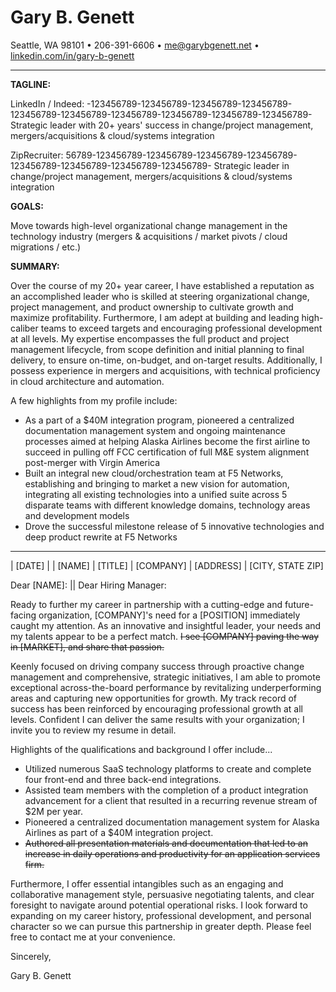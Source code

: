 <!--
% Gary B. Genett
% Pathfinder & Technologist :: Cover Letter
% v9.2 (2021-04-27)
-->

<!-- ############################################################### -->

<!--
[docx]
  * document
    * show special characters
    * design -> paragraph spacing -> no paragraph space
    * remove "tagline" section
  * margins
    * top: 1.2
    * bottom: 0.8
    * left: 0.8
    * right: 0.8
  * ctrl-a
    * franklin gothic book, 10.5
    * add space before/after paragraph, remove space before/after paragraph
    * justify
    * black
  * main title
    * name: constantia, 18
    * create table with contact information
    * left and right justify
    * line break after phone number
    * resize to make room for contact information
    * no outline
    * horizontal line
        * add space before paragraph
        * add space after paragraph
        * 1.5, use solid color, black
  * date and address
    * left justify
  * document
    * line breaks
        * one before date
        * one between paragraphs
        * three before name
        * none after name
    * paragraphs
        * line spacing, multiple 1.25
    * bullets
        * add space before paragraph, 6
        * convert to real bullets, indent by one
    * remove trailing empty lines
    * hide special characters
-->

<!-- ############################################################### -->

# Gary B. Genett

Seattle, WA 98101 &#8226; 206-391-6606 &#8226; <me@garybgenett.net> &#8226; [linkedin.com/in/gary-b-genett](https://www.linkedin.com/in/gary-b-genett)

------------------------------------------------------------------------

**TAGLINE:**

LinkedIn / Indeed: -123456789-123456789-123456789-123456789-123456789-123456789-123456789-123456789-123456789-123456789-
Strategic leader with 20+ years' success in change/project management, mergers/acquisitions & cloud/systems integration

ZipRecruiter: 56789-123456789-123456789-123456789-123456789-123456789-123456789-123456789-123456789-
Strategic leader in change/project management, mergers/acquisitions & cloud/systems integration

**GOALS:**

Move towards high-level organizational change management in the technology industry (mergers & acquisitions / market pivots / cloud migrations / etc.)

**SUMMARY:**

Over the course of my 20+ year career, I have established a reputation as an accomplished leader who is skilled at steering organizational change, project management, and product ownership to cultivate growth and maximize profitability.  Furthermore, I am adept at building and leading high-caliber teams to exceed targets and encouraging professional development at all levels.  My expertise encompasses the full product and project management lifecycle, from scope definition and initial planning to final delivery, to ensure on-time, on-budget, and on-target results.  Additionally, I possess experience in mergers and acquisitions, with technical proficiency in cloud architecture and automation.

A few highlights from my profile include:

  * As a part of a $40M integration program, pioneered a centralized documentation management system and ongoing maintenance processes aimed at helping Alaska Airlines become the first airline to succeed in pulling off FCC certification of full M&E system alignment post-merger with Virgin America
  * Built an integral new cloud/orchestration team at F5 Networks, establishing and bringing to market a new vision for automation, integrating all existing technologies into a unified suite across 5 disparate teams with different knowledge domains, technology areas and development models
  * Drove the successful milestone release of 5 innovative technologies and deep product rewrite at F5 Networks

------------------------------------------------------------------------

| [DATE]
|
| [NAME]
| [TITLE]
| [COMPANY]
| [ADDRESS]
| [CITY, STATE ZIP]

Dear [NAME]: || Dear Hiring Manager:

Ready to further my career in partnership with a cutting-edge and future-facing organization, [COMPANY]'s need for a [POSITION] immediately caught my attention.  As an innovative and insightful leader, your needs and my talents appear to be a perfect match.  ~~I see [COMPANY] paving the way in [MARKET], and share that passion.~~

Keenly focused on driving company success through proactive change management and comprehensive, strategic initiatives, I am able to promote exceptional across-the-board performance by revitalizing underperforming areas and capturing new opportunities for growth.  My track record of success has been reinforced by encouraging professional growth at all levels.  Confident I can deliver the same results with your organization; I invite you to review my resume in detail.

Highlights of the qualifications and background I offer include...

  * Utilized numerous SaaS technology platforms to create and complete four front-end and three back-end integrations.
  * Assisted team members with the completion of a product integration advancement for a client that resulted in a recurring revenue stream of $2M per year.
  * Pioneered a centralized documentation management system for Alaska Airlines as part of a $40M integration project.
  * ~~Authored all presentation materials and documentation that led to an increase in daily operations and productivity for an application services firm.~~

Furthermore, I offer essential intangibles such as an engaging and collaborative management style, persuasive negotiating talents, and clear foresight to navigate around potential operational risks.  I look forward to expanding on my career history, professional development, and personal character so we can pursue this partnership in greater depth.  Please feel free to contact me at your convenience.

Sincerely,

Gary B. Genett
